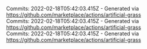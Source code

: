 Commits: 2022-02-18T05:42:03.415Z - Generated via https://github.com/marketplace/actions/artificial-grass
<br>
Commits: 2022-02-18T05:42:03.415Z - Generated via https://github.com/marketplace/actions/artificial-grass
<br>
Commits: 2022-02-18T05:42:03.415Z - Generated via https://github.com/marketplace/actions/artificial-grass
<br>
